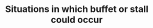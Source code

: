 ---
learningObjectiveId: "081.03.03"
parentId: "081.03"
title: Situations in which buffet or stall could occur
---